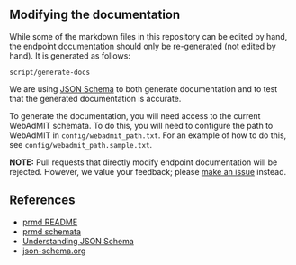 ## Modifying the documentation

While some of the markdown files in this repository can be edited by hand, the endpoint documentation should only be re-generated (not edited by hand).  It is generated as follows:

    script/generate-docs

We are using [JSON Schema](http://json-schema.org/) to both generate documentation and to test that the generated documentation is accurate.

To generate the documentation, you will need access to the current WebAdMIT schemata.  To do this, you will need to configure the path to WebAdMIT in `config/webadmit_path.txt`.  For an example of how to do this, see `config/webadmit_path.sample.txt`.

**NOTE:** Pull requests that directly modify endpoint documentation will be rejected.  However, we value your feedback; please [make an issue][new_issue] instead.

  [new_issue]: https://github.com/Liaison-Intl/Liaison-Intl.github.io/issues/new

## References

  * [prmd README](https://github.com/interagent/prmd#prmd-)
  * [prmd schemata](https://github.com/interagent/prmd/blob/master/docs/schemata.md)
  * [Understanding JSON Schema](http://spacetelescope.github.io/understanding-json-schema/)
  * [json-schema.org](http://json-schema.org/)
